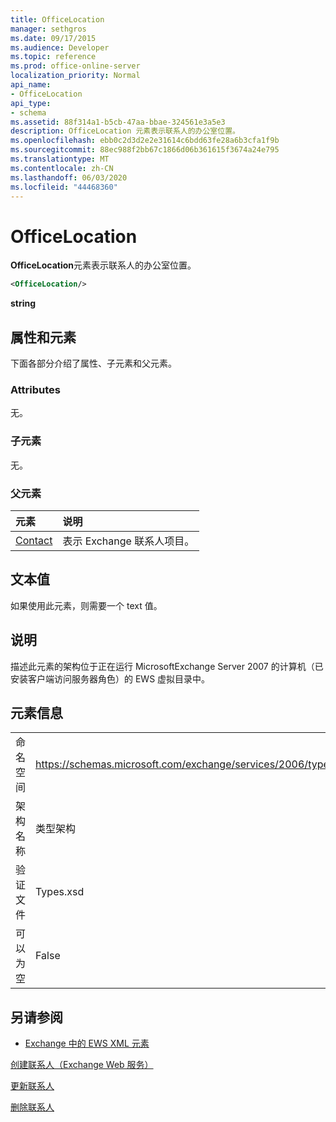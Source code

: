 ```yaml
---
title: OfficeLocation
manager: sethgros
ms.date: 09/17/2015
ms.audience: Developer
ms.topic: reference
ms.prod: office-online-server
localization_priority: Normal
api_name:
- OfficeLocation
api_type:
- schema
ms.assetid: 88f314a1-b5cb-47aa-bbae-324561e3a5e3
description: OfficeLocation 元素表示联系人的办公室位置。
ms.openlocfilehash: ebb0c2d3d2e2e31614c6bdd63fe28a6b3cfa1f9b
ms.sourcegitcommit: 88ec988f2bb67c1866d06b361615f3674a24e795
ms.translationtype: MT
ms.contentlocale: zh-CN
ms.lasthandoff: 06/03/2020
ms.locfileid: "44468360"
---
```

# <a name="officelocation"></a>OfficeLocation

**OfficeLocation**元素表示联系人的办公室位置。 
  
```xml
<OfficeLocation/>
```

 **string**
## <a name="attributes-and-elements"></a>属性和元素

下面各部分介绍了属性、子元素和父元素。
  
### <a name="attributes"></a>Attributes

无。
  
### <a name="child-elements"></a>子元素

无。
  
### <a name="parent-elements"></a>父元素

|**元素**|**说明**|
|:-----|:-----|
|[Contact](contact.md) <br/> |表示 Exchange 联系人项目。  <br/> |
   
## <a name="text-value"></a>文本值

如果使用此元素，则需要一个 text 值。
  
## <a name="remarks"></a>说明

描述此元素的架构位于正在运行 MicrosoftExchange Server 2007 的计算机（已安装客户端访问服务器角色）的 EWS 虚拟目录中。
  
## <a name="element-information"></a>元素信息

|||
|:-----|:-----|
|命名空间  <br/> |https://schemas.microsoft.com/exchange/services/2006/types  <br/> |
|架构名称  <br/> |类型架构  <br/> |
|验证文件  <br/> |Types.xsd  <br/> |
|可以为空  <br/> |False  <br/> |
   
## <a name="see-also"></a>另请参阅



- [Exchange 中的 EWS XML 元素](ews-xml-elements-in-exchange.md)


[创建联系人（Exchange Web 服务）](https://msdn.microsoft.com/library/4845917e-70d1-481c-bbd7-011ec6571789%28Office.15%29.aspx)
  
[更新联系人](https://msdn.microsoft.com/library/9a865953-b94a-4229-b632-2dee433314be%28Office.15%29.aspx)
  
[删除联系人](https://msdn.microsoft.com/library/fcc3dc84-cd3e-455e-a1a7-ae6921c9b588%28Office.15%29.aspx)

